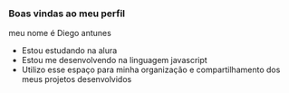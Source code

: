 ### Boas vindas ao meu perfil

meu nome é Diego antunes 

- Estou estudando na alura
- Estou me desenvolvendo na linguagem javascript
- Utilizo esse espaço para minha organização e compartilhamento dos meus projetos desenvolvidos 
